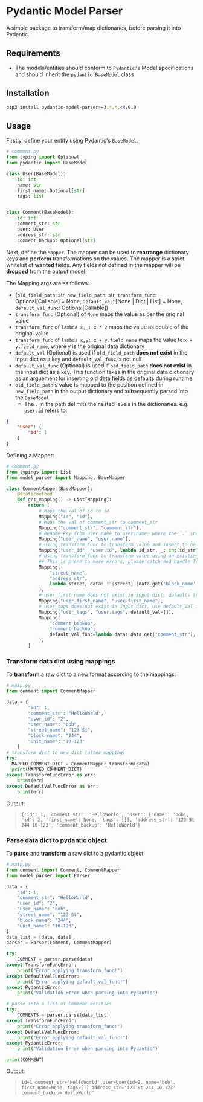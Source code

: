 # Pydantic Model Parser

A simple package to transform/map dictionaries, before parsing it into Pydantic.

## Requirements

- The models/entities should conform to `Pydantic's` Model specifications and should inherit the `pydantic.BaseModel` class.

## Installation

```bash
pip3 install pydantic-model-parser>=3.*.*,<4.0.0
```

## Usage

Firstly, define your entity using Pydantic's `BaseModel`.

```python
# comment.py
from typing import Optional
from pydantic import BaseModel

class User(BaseModel):
    id: int
    name: str
    first_name: Optional[str]
    tags: list


class Comment(BaseModel):
    id: int
    comment_str: str
    user: User
    address_str: str
    comment_backup: Optional[str]
```

Next, define the `Mapper`. The mapper can be used to **rearrange** dictionary keys and **perform** transformations on the values. The mapper is a strict whitelist of **wanted** fields. Any fields not defined in the mapper will be **dropped** from the output model.

The Mapping args are as follows:

- (`old_field_path`: str, `new_field_path`: str, `transform_func`: Optional[Callable] = None, `default_val`: [None | Dict | List] = None, `default_val_func`: Optional[Callable])
- `transform_func` (Optional) of `None` maps the value as per the original value
- `transform_func` of `lambda x,_: x * 2` maps the value as double of the original value
- `transform_func` of `lambda x,y: x + y.field_name` maps the value to `x + y.field_name`, where y is the original data dictionary
- `default_val` (Optional) is used if `old_field_path` **does not exist** in the input dict as a key and `default_val_func` is not null
- `default_val_func` (Optional) is used if `old_field_path` **does not exist** in the input dict as a key. This function takes in the original data dictionary as an arguement for inserting old data fields as defaults during runtime.
- `old_field_path`'s value is mapped to the position defined in `new_field_path` in the output dictionary and subsequently parsed into the `BaseModel`
  - The `.` in the path delimits the nested levels in the dictionaries. e.g. `user.id` refers to:

```json
{
    "user": {
        "id": 1
    }
}
```

Defining a Mapper:

```python
# comment.py
from typings import List
from model_parser import Mapping, BaseMapper

class CommentMapper(BaseMapper):
    @staticmethod
    def get_mapping() -> List[Mapping]:
        return [
            # Maps the val of id to id
            Mapping("id", "id"),
            # Maps the val of comment_str to comment_str
            Mapping("comment_str", "comment_str"),
            # Rename key from user_name to user.name, where the `.` indicates a level of nesting
            Mapping("user_name", "user.name"),
            # Using transform_func to transform value and insert to new dict
            Mapping("user_id", "user.id", lambda id_str, _: int(id_str)),
            # Using transform_func to transform value using an existing value from the original dict
            ## This is prone to more errors, please catch and handle TransformFuncError
            Mapping(
                "street_name",
                "address_str",
                lambda street, data: f"{street} {data.get('block_name', 'default')} {data.get('unit_name', 'default')}",
            ),
            # user_first_name does not exist in input dict, defaults to None in new dict
            Mapping("user_first_name", "user.first_name"),
            # user_tags does not exist in input dict, use default_val instead in new dict
            Mapping("user_tags", "user.tags", default_val=[]),
            Mapping(
                "comment_backup",
                "comment_backup",
                default_val_func=lambda data: data.get("comment_str"),
            ),
        ]
```
### Transform data dict using mappings
To **transform** a raw dict to a new format according to the mappings:

```python
# main.py
from comment import CommentMapper

data = {
        "id": 1,
        "comment_str": "HelloWorld",
        "user_id": "2",
        "user_name": "bob",
        "street_name": "123 St",
        "block_name": "244",
        "unit_name": "10-123"
    }
# transform dict to new_dict (after mapping)
try:
  MAPPED_COMMENT_DICT = CommentMapper.transform(data)
  print(MAPPED_COMMENT_DICT)
except TransformFuncError as err:
    print(err)
except DefaultValFuncError as err:
    print(err)
```

Output:
> `{'id': 1, 'comment_str': 'HelloWorld', 'user': {'name': 'bob', 'id': 2, 'first_name': None, 'tags': []}, 'address_str': '123 St 244 10-123', 'comment_backup': 'HelloWorld'}`

### Parse data dict to pydantic object
To **parse** and **transform** a raw dict to a pydantic object:

```python
# main.py
from comment import Comment, CommentMapper
from model_parser import Parser

data = {
    "id": 1,
    "comment_str": "HelloWorld",
    "user_id": "2",
    "user_name": "bob",
    "street_name": "123 St",
    "block_name": "244",
    "unit_name": "10-123",
}
data_list = [data, data]
parser = Parser(Comment, CommentMapper)

try:
    COMMENT = parser.parse(data)
except TransformFuncError:
    print("Error applying transform_func!")
except DefaultValFuncError:
    print("Error applying default_val_func!")
except PydanticError:
    print("Validation Error when parsing into Pydantic")

# parse into a list of Comment entities
try:
    COMMENTS = parser.parse(data_list)
except TransformFuncError:
    print("Error applying transform_func!")
except DefaultValFuncError:
    print("Error applying default_val_func!")
except PydanticError:
    print("Validation Error when parsing into Pydantic")

print(COMMENT)
```

Output:
> `id=1 comment_str='HelloWorld' user=User(id=2, name='bob', first_name=None, tags=[]) address_str='123 St 244 10-123' comment_backup='HelloWorld'`